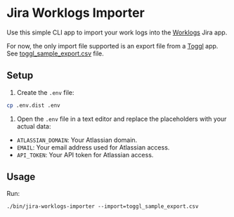 # Jira Worklogs Importer

Use this simple CLI app to import your work logs into the [Worklogs](https://marketplace.atlassian.com/apps/1219004/worklogs-time-tracking-and-reports) Jira app.

For now, the only import file supported is an export file from a [Toggl](https://toggl.com) app. See [toggl_sample_export.csv](toggl_sample_export.csv) file.

## Setup

1. Create the `.env` file:
```bash
cp .env.dist .env
```

1. Open the `.env` file in a text editor and replace the placeholders with your actual data:
* `ATLASSIAN_DOMAIN`: Your Atlassian domain.
* `EMAIL`: Your email address used for Atlassian access.
* `API_TOKEN`: Your API token for Atlassian access.

## Usage

Run:
```
./bin/jira-worklogs-importer --import=toggl_sample_export.csv
```
